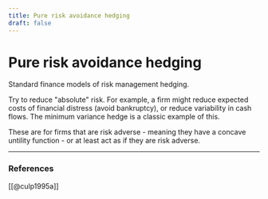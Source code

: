 ```yaml
---
title: Pure risk avoidance hedging
draft: false
---
```

# Pure risk avoidance hedging
Standard finance models of risk management hedging. 

Try to reduce "absolute" risk. For example, a firm might reduce expected costs of financial distress (avoid bankruptcy), or reduce variability in cash flows. The minimum variance hedge is a classic example of this. 

These are for firms that are risk adverse - meaning they have a concave untility function - or at least act as if they are risk adverse.  

---
### References
[[@culp1995a]]
